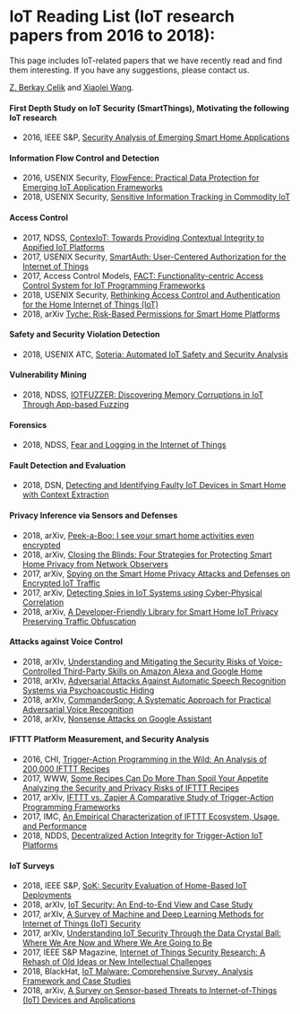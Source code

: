 # IoT Reading List (IoT research papers from 2016 to 2018):
This page includes IoT-related papers that we have recently read and find them interesting. If you have any suggestions, please contact us.

[Z. Berkay Celik](https://beerkay.github.io/) and [Xiaolei Wang](xxw170@psu.edu).

#### First Depth Study on IoT Security (SmartThings), Motivating the following IoT research
- 2016, IEEE S&P, [Security Analysis of Emerging Smart Home Applications](http://iotsecurity.eecs.umich.edu/img/Fernandes_SmartThingsSP16.pdf)

#### Information Flow Control and Detection 
- 2016, USENIX Security, [FlowFence: Practical Data Protection for Emerging IoT Application Frameworks](https://www.usenix.org/system/files/conference/usenixsecurity16/sec16_paper_fernandes.pdf)
- 2018, USENIX Security, [Sensitive Information Tracking in Commodity IoT](https://www.usenix.org/system/files/conference/usenixsecurity18/sec18-celik.pdf)

#### Access Control 
- 2017, NDSS, [ContexIoT: Towards Providing Contextual Integrity to Appified IoT Platforms](http://web.eecs.umich.edu/~jackjia/material/contexiot_ndss17.pdf) 
- 2017, USENIX Security, [SmartAuth: User-Centered Authorization for the Internet of Things](https://www.usenix.org/system/files/conference/usenixsecurity17/sec17-tian.pdf)
- 2017, Access Control Models, [FACT: Functionality-centric Access Control System for IoT Programming Frameworks](http://www.corelab.or.kr/Pubs/sacmat17_fact.pdf)
- 2018, USENIX Security, [Rethinking Access Control and Authentication for the Home Internet of Things (IoT)](https://www.usenix.org/system/files/conference/usenixsecurity18/sec18-he.pdf)
- 2018, arXiv [Tyche: Risk-Based Permissions for Smart Home Platforms](https://arxiv.org/pdf/1801.04609)

#### Safety and Security Violation Detection 
- 2018, USENIX ATC, [Soteria: Automated IoT Safety and Security Analysis](https://www.usenix.org/system/files/conference/atc18/atc18-celik.pdf)
<!--- Cross-App Interference Threats in Smart Homes Categorization Detection and Handling, 2018 -->

#### Vulnerability Mining 
- 2018, NDSS, [IOTFUZZER: Discovering Memory Corruptions in IoT Through App-based Fuzzing](http://web.cse.ohio-state.edu/~lin.3021/file/NDSS18b.pdf)

#### Forensics 
- 2018, NDSS, [Fear and Logging in the Internet of Things](http://seclab.illinois.edu/wp-content/uploads/2017/12/wang2018fear.pdf)

#### Fault Detection and Evaluation 
- 2018, DSN, [Detecting and Identifying Faulty IoT Devices in Smart Home with Context Extraction](https://ieeexplore.ieee.org/document/8416520/)
<!--- 2017, Fault Injection in the Internet of Things Applications -->

#### Privacy Inference via Sensors and Defenses
- 2018, arXiv, [Peek-a-Boo: I see your smart home activities even encrypted](https://arxiv.org/pdf/1808.02741)
- 2018, arXiv, [Closing the Blinds: Four Strategies for Protecting Smart Home Privacy from Network Observers](https://arxiv.org/pdf/1705.06809.pdf)
- 2017, arXiv, [Spying on the Smart Home Privacy Attacks and Defenses on Encrypted IoT Traffic](https://arxiv.org/pdf/1708.05044.pdf) 
- 2017, arXiv, [Detecting Spies in IoT Systems using Cyber-Physical Correlation](https://faculty.washington.edu/lagesse/publications/HiddenSensorDetection.pdf) 
- 2018, arXiv, [A Developer-Friendly Library for Smart Home IoT Privacy Preserving Traffic Obfuscation](https://arxiv.org/pdf/1808.07432.pdf)

#### Attacks against Voice Control 
- 2018, arXIv, [Understanding and Mitigating the Security Risks of Voice-Controlled Third-Party Skills on Amazon Alexa and Google Home](https://arxiv.org/pdf/1805.01525.pdf)
- 2018, arXIv, [Adversarial Attacks Against Automatic Speech Recognition Systems via Psychoacoustic Hiding](https://arxiv.org/pdf/1808.05665.pdf)
- 2018, arXIv, [CommanderSong: A Systematic Approach for Practical Adversarial Voice Recognition](https://arxiv.org/pdf/1801.08535.pdf)
- 2018, arXIv, [Nonsense Attacks on Google Assistant](https://arxiv.org/pdf/1808.01947.pdf)

#### IFTTT Platform Measurement, and Security Analysis
- 2016, CHI, [Trigger-Action Programming in the Wild: An Analysis of 200,000 IFTTT Recipes](https://par.nsf.gov/servlets/purl/10026427)
- 2017, WWW, [Some Recipes Can Do More Than Spoil Your Appetite Analyzing the Security and Privacy Risks of IFTTT Recipes](http://www.andrew.cmu.edu/user/liminjia/research/papers/ifttt-info-flows-www2017.pdf)
- 2017, arXIv, [IFTTT vs. Zapier A Comparative Study of Trigger-Action Programming Frameworks](https://arxiv.org/pdf/1808.02741) 
- 2017, IMC, [An Empirical Characterization of IFTTT Ecosystem, Usage, and Performance](https://conferences.sigcomm.org/imc/2017/papers/imc17-final41.pdf)
- 2018, NDDS, [Decentralized Action Integrity for Trigger-Action IoT Platforms](http://earlence.com/assets/papers/dtap_ndss18.pdf) 
<!--- 2018 Poster: Attack Surface Modelling in Trigger Action Platforms -->

#### IoT Surveys  
- 2018, IEEE S&P, [SoK: Security Evaluation of Home-Based IoT Deployments](https://www.computer.org/csdl/proceedings/sp/2019/6660/00/666001a208-abs.html)
- 2018, arXIv, [IoT Security: An End-to-End View and Case Study](https://arxiv.org/pdf/1805.05853.pdf)
- 2017, arXIv, [A Survey of Machine and Deep Learning Methods for Internet of Things (IoT) Security](https://arxiv.org/pdf/1807.11023.pdf)
- 2017, arXIv, [Understanding IoT Security Through the Data Crystal Ball: Where We Are Now and Where We Are Going to Be](https://arxiv.org/pdf/1703.09809.pdf)
- 2017, IEEE S&P Magazine, [Internet of Things Security Research: A Rehash of Old Ideas or New Intellectual Challenges](https://arxiv.org/pdf/1705.08522.pdf)
- 2018, BlackHat, [IoT Malware: Comprehensive Survey, Analysis Framework and Case Studies](https://i.blackhat.com/us-18/Thu-August-9/us-18-Costin-Zaddach-IoT-Malware-Comprehensive-Survey-Analysis-Framework-and-Case-Studies-wp.pdf)
- 2018, arXiv, [A Survey on Sensor-based Threats to Internet-of-Things (IoT) Devices and Applications](https://arxiv.org/pdf/1802.02041.pdf)
